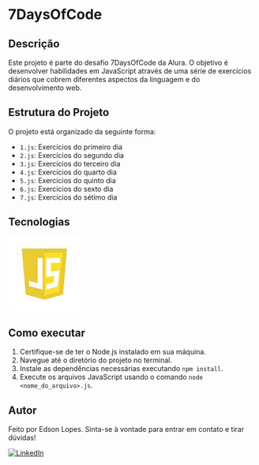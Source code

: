 # 7DaysOfCode

## Descrição
Este projeto é parte do desafio 7DaysOfCode da Alura. O objetivo é desenvolver habilidades em JavaScript através de uma série de exercícios diários que cobrem diferentes aspectos da linguagem e do desenvolvimento web.

## Estrutura do Projeto
O projeto está organizado da seguinte forma:

- `1.js`: Exercícios do primeiro dia
- `2.js`: Exercícios do segundo dia
- `3.js`: Exercícios do terceiro dia
- `4.js`: Exercícios do quarto dia
- `5.js`: Exercícios do quinto dia
- `6.js`: Exercícios do sexto dia
- `7.js`: Exercícios do sétimo dia

## Tecnologias
![JavaScript](./images/javascript.jpg)

## Como executar
1. Certifique-se de ter o Node.js instalado em sua máquina.
2. Navegue até o diretório do projeto no terminal.
3. Instale as dependências necessárias executando `npm install`.
4. Execute os arquivos JavaScript usando o comando `node <nome_do_arquivo>.js`.

## Autor
Feito por Edson Lopes. Sinta-se à vontade para entrar em contato e tirar dúvidas!

[![LinkedIn](./images/linkedin.png)](https://www.linkedin.com/in/franciscoedsonlopessilva/)